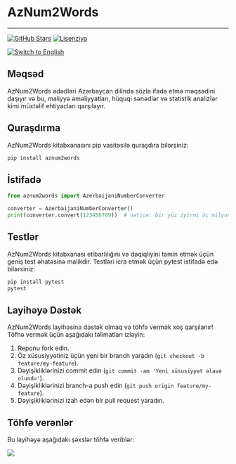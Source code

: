 # AzNum2Words

- - -
[![GitHub Stars](https://img.shields.io/github/stars/zmmmdf/aznum2words.svg?style=social&label=Stars&style=plastic)](https://github.com/zmmmdf/aznum2words/stargazers)
[![Lisenziya](https://img.shields.io/badge/license-MIT-green)](./LICENSE)

[![Switch to English](https://img.shields.io/badge/lang-en-brightgreen)](./README.md)

## Məqsəd

AzNum2Words ədədləri Azərbaycan dilində sözlə ifadə etmə məqsədini daşıyır və bu, maliyyə əməliyyatları, hüquqi sənədlər və statistik analizlər kimi müxtəlif ehtiyacları qarşılayır.

## Quraşdırma

AzNum2Words kitabxanasını pip vasitəsilə quraşdıra bilərsiniz:

```bash
pip install aznum2words
```

## İstifadə

```python
from aznum2words import AzerbaijaniNumberConverter

converter = AzerbaijaniNumberConverter()
print(converter.convert(123456789))  # nəticə: bir yüz iyirmi üç milyon dörd yüz əlli altı min yeddi yüz səkkiz doqquz
```

## Testlər

AzNum2Words kitabxanası etibarlılığını və dəqiqliyini təmin etmək üçün geniş test əhatəsinə malikdir. Testləri icra etmək üçün pytest istifadə edə bilərsiniz:

```bash
pip install pytest
pytest
```

## Layihəyə Dəstək

AzNum2Words layihəsinə dəstək olmaq və töhfə vermək xoş qarşılanır! Töfhə vermək üçün aşağıdakı təlimatları izləyin:

1. Reponu fork edin.
2. Öz xüsusiyyətiniz üçün yeni bir branch yaradın (`git checkout -b feature/my-feature`).
3. Dəyişikliklərinizi commit edin (`git commit -am 'Yeni xüsusiyyət əlavə olundu'`).
4. Dəyişikliklərinizi branch-a push edin (`git push origin feature/my-feature`).
5. Dəyişikliklərinizi izah edən bir pull request yaradın.

## Töhfə verənlər

Bu layihəyə aşağıdakı şəxslər töhfə veriblər:

<!-- Contributors list -->
<a href="https://github.com/zmmmdf/aznum2words/graphs/contributors">
  <img src="https://contrib.rocks/image?repo=zmmmdf/aznum2words" />
</a>

<!--Made with [contrib.rocks](https://contrib.rocks). -->
<!-- Contributors list -->
